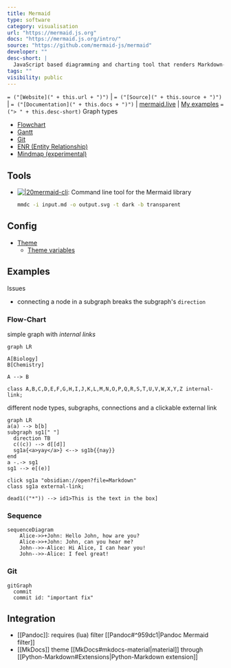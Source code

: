 ```yaml
---
title: Mermaid
type: software
category: visualisation
url: "https://mermaid.js.org"
docs: "https://mermaid.js.org/intro/"
source: "https://github.com/mermaid-js/mermaid"
developer: ""
desc-short: |
  JavaScript based diagramming and charting tool that renders Markdown-inspired text definitions to create and modify diagrams dynamically
tags: ""
visibility: public
---
```

`= ("[Website](" + this.url + ")")` |  `= ("[Source](" + this.source + ")")` | `= ("[Documentation](" + this.docs + ")")` | [mermaid.live](https://mermaid.live/) | [My examples](file://rsc/mermaid)
`= ("> " + this.desc-short)`
Graph types

- [Flowchart](https://mermaid.js.org/syntax/flowchart.html)
- [Gantt](https://mermaid.js.org/syntax/gantt.html)
- [Git](https://mermaid.js.org/syntax/gitgraph.html)
- [ENR (Entity Relationship)](https://mermaid.js.org/syntax/entityRelationshipDiagram.html#entity-relationship-diagrams)
- [Mindmap (experimental)](https://mermaid.js.org/syntax/mindmap.html)

## Tools

- [![|20](github.png)mermaid-cli](https://github.com/mermaid-js/mermaid-cli): Command line tool for the Mermaid library

  ```bash
  mmdc -i input.md -o output.svg -t dark -b transparent
  ```

## Config

- [Theme](https://mermaid.js.org/config/theming.html)
    - [Theme variables​](https://mermaid.js.org/config/theming.html#theme-variables)

## Examples

Issues

- connecting a node in a subgraph breaks the subgraph's `direction`

### Flow-Chart

simple graph with *internal links*

```mermaid
graph LR

A[Biology]
B[Chemistry]

A --> B

class A,B,C,D,E,F,G,H,I,J,K,L,M,N,O,P,Q,R,S,T,U,V,W,X,Y,Z internal-link;
```

different node types, subgraphs, connections and a clickable external link

```mermaid
graph LR
a(a) --> b[b]
subgraph sg1[" "]
  direction TB
  c((c)) --> d[[d]]
  sg1a{<a>yay</a>} <--> sg1b{{nay}}
end
a -.-> sg1
sg1 --> e[(e)]

click sg1a "obsidian://open?file=Markdown"
class sg1a external-link;

dead1(("*")) --> id1>This is the text in the box]
```

### Sequence

```mermaid
sequenceDiagram
    Alice->>+John: Hello John, how are you?
    Alice->>+John: John, can you hear me?
    John-->>-Alice: Hi Alice, I can hear you!
    John-->>-Alice: I feel great!
```

### Git

```mermaid
gitGraph
  commit
  commit id: "important fix"
```

## Integration

- [[Pandoc]]: requires (lua) filter [[Pandoc#^959dc1|Pandoc Mermaid filter]]
- [[MkDocs]] theme [[MkDocs#mkdocs-material|material]] through [[Python-Markdown#Extensions|Python-Markdown extension]]
